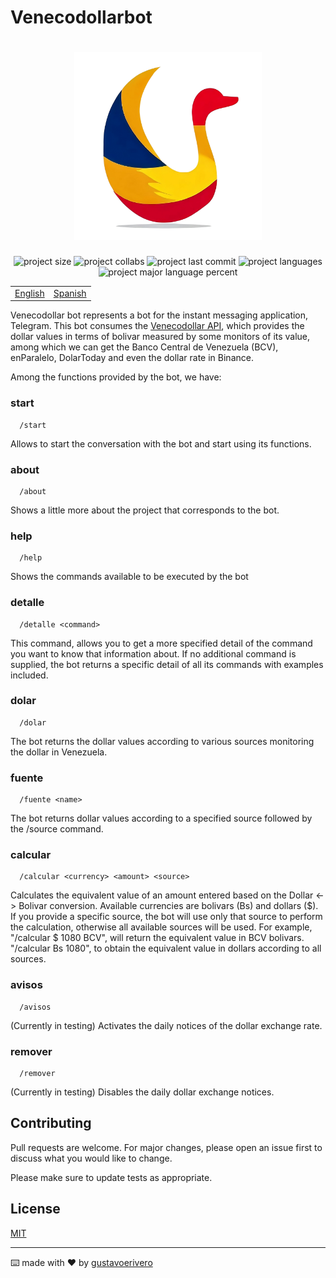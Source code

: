 # Venecodollarbot

<h1 align="center">
  <img src="./assets/goose-removebg.png" alt="venecodollarbot" width="300" height="300" />
</h1>

<div align="center">
  <img src="https://img.shields.io/github/repo-size/gustavoerivero/venecodollarbot" alt="project size" />
  <img src="https://img.shields.io/github/contributors/gustavoerivero/venecodollarbot" alt="project collabs" />
  <img src="https://img.shields.io/github/last-commit/gustavoerivero/venecodollarbot" alt="project last commit" />
  <img src="https://img.shields.io/github/languages/count/gustavoerivero/venecodollarbot" alt="project languages" />
  <img src="https://img.shields.io/github/languages/top/gustavoerivero/venecodollarbot" alt="project major language percent" />
</div>

<div align="center">
  <table>
      <tr>
          <!-- Do not translate this table -->
          <td><a href="./README.md"> English </a></td>
          <td><a href="./README-ES.md"> Spanish </a></td>
      </tr>
  </table>
</div>

Venecodollar bot represents a bot for the instant messaging application, Telegram. This bot consumes the [Venecodollar API](https://github.com/gustavoerivero/venecodollar), which provides the dollar values in terms of bolivar measured by some monitors of its value, among which we can get the Banco Central de Venezuela (BCV), enParalelo, DolarToday and even the dollar rate in Binance.

Among the functions provided by the bot, we have:

### start
```http
  /start
```

Allows to start the conversation with the bot and start using its functions.

### about
```http
  /about
```

Shows a little more about the project that corresponds to the bot.

### help
```http
  /help
```

Shows the commands available to be executed by the bot

### detalle
```http
  /detalle <command>
```

This command, allows you to get a more specified detail of the command you want to know that information about. If no additional command is supplied, the bot returns a specific detail of all its commands with examples included.

### dolar
```http
  /dolar
```

The bot returns the dollar values according to various sources monitoring the dollar in Venezuela.

### fuente
```http
  /fuente <name>
```

The bot returns dollar values according to a specified source followed by the /source command.

### calcular
```http
  /calcular <currency> <amount> <source>
```

Calculates the equivalent value of an amount entered based on the Dollar <-> Bolivar conversion. Available currencies are bolivars (Bs) and dollars ($). If you provide a specific source, the bot will use only that source to perform the calculation, otherwise all available sources will be used. For example, "/calcular $ 1080 BCV", will return the equivalent value in BCV bolivars. "/calcular Bs 1080", to obtain the equivalent value in dollars according to all sources.

### avisos
```http
  /avisos
```

(Currently in testing) Activates the daily notices of the dollar exchange rate.

### remover
```http
  /remover
```

(Currently in testing) Disables the daily dollar exchange notices.

## Contributing

Pull requests are welcome. For major changes, please open an issue first to discuss what you would like to change.

Please make sure to update tests as appropriate.

## License

[MIT](https://choosealicense.com/licenses/mit/)

---
⌨️ made with ❤️ by [gustavoerivero](https://github.com/gustavoerivero) 